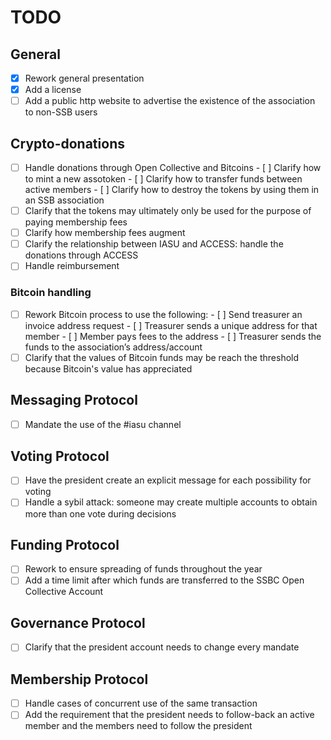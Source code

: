 # TODO

## General
- [x] Rework general presentation
- [x] Add a license
- [ ] Add a public http website to advertise the existence of the association to non-SSB users

## Crypto-donations
- [ ] Handle donations through Open Collective and Bitcoins
      - [ ] Clarify how to mint a new assotoken
      - [ ] Clarify how to transfer funds between active members
      - [ ] Clarify how to destroy the tokens by using them in an SSB association
- [ ] Clarify that the tokens may ultimately only be used for the purpose of paying membership fees 
- [ ] Clarify how membership fees augment
- [ ] Clarify the relationship between IASU and ACCESS: handle the donations through ACCESS
- [ ] Handle reimbursement

### Bitcoin handling
- [ ] Rework Bitcoin process to use the following:
      - [ ] Send treasurer an invoice address request
      - [ ] Treasurer sends a unique address for that member
      - [ ] Member pays fees to the address
      - [ ] Treasurer sends the funds to the association’s address/account
- [ ] Clarify that the values of Bitcoin funds may be reach the threshold because Bitcoin's value has appreciated

## Messaging Protocol
- [ ] Mandate the use of the #iasu channel

## Voting Protocol
- [ ] Have the president create an explicit message for each possibility for voting
- [ ] Handle a sybil attack:  someone may create multiple accounts to obtain more than one vote during decisions

## Funding Protocol
- [ ] Rework to ensure spreading of funds throughout the year
- [ ] Add a time limit after which funds are transferred to the SSBC Open Collective Account

## Governance Protocol
- [ ] Clarify that the president account needs to change every mandate

## Membership Protocol
- [ ] Handle cases of concurrent use of the same transaction
- [ ] Add the requirement that the president needs to follow-back an active member and the members need to follow the president

